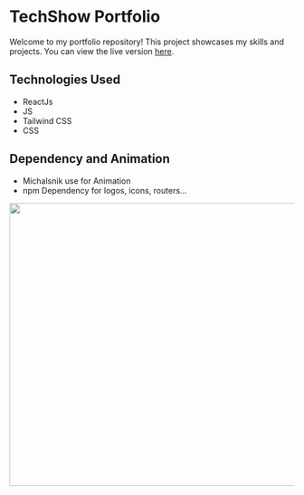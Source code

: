 # TechShow Portfolio

Welcome to my portfolio repository! This project showcases my skills and projects. You can view the live version [here](https://riddhi-1510.github.io/TechShow/).

## Technologies Used

- ReactJs
- JS
- Tailwind CSS
- CSS

## Dependency and Animation
- Michalsnik use for Animation
- npm Dependency for logos, icons, routers...

<img src="https://github.com/Riddhi-1510/TechShow/assets/122283883/002eb66d-8ce8-4939-8602-791de52ccb09" width="800px" height="500px">



